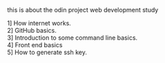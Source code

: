 this is about the odin project web development study

1] How internet works.</br>
2] GitHub basics.</br>
3] Introduction to some command line basics.</br>
4] Front end basics</br>
5] How to generate ssh key.</br>
